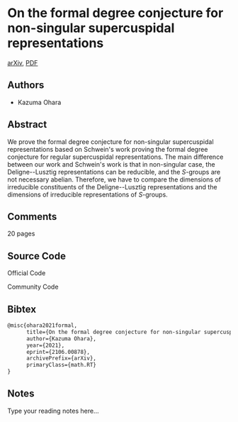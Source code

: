 
# On the formal degree conjecture for non-singular supercuspidal representations

[arXiv](https://arxiv.org/abs/2106.0878), [PDF](https://arxiv.org/pdf/2106.0878.pdf)

## Authors

- Kazuma Ohara

## Abstract

We prove the formal degree conjecture for non-singular supercuspidal representations based on Schwein's work proving the formal degree conjecture for regular supercuspidal representations. The main difference between our work and Schwein's work is that in non-singular case, the Deligne--Lusztig representations can be reducible, and the $S$-groups are not necessary abelian. Therefore, we have to compare the dimensions of irreducible constituents of the Deligne--Lusztig representations and the dimensions of irreducible representations of $S$-groups.

## Comments

20 pages

## Source Code

Official Code



Community Code



## Bibtex

```tex
@misc{ohara2021formal,
      title={On the formal degree conjecture for non-singular supercuspidal representations}, 
      author={Kazuma Ohara},
      year={2021},
      eprint={2106.00878},
      archivePrefix={arXiv},
      primaryClass={math.RT}
}
```

## Notes

Type your reading notes here...

